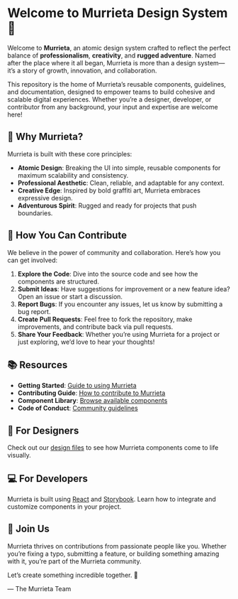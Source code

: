 # Welcome to Murrieta Design System 🚀  

Welcome to **Murrieta**, an atomic design system crafted to reflect the perfect balance of **professionalism**, **creativity**, and **rugged adventure**. Named after the place where it all began, Murrieta is more than a design system—it’s a story of growth, innovation, and collaboration.  

This repository is the home of Murrieta’s reusable components, guidelines, and documentation, designed to empower teams to build cohesive and scalable digital experiences. Whether you’re a designer, developer, or contributor from any background, your input and expertise are welcome here!  

## 🌟 Why Murrieta?

Murrieta is built with these core principles:  

- **Atomic Design**: Breaking the UI into simple, reusable components for maximum scalability and consistency.  
- **Professional Aesthetic**: Clean, reliable, and adaptable for any context.  
- **Creative Edge**: Inspired by bold graffiti art, Murrieta embraces expressive design.  
- **Adventurous Spirit**: Rugged and ready for projects that push boundaries.  

## 🙌 How You Can Contribute  

We believe in the power of community and collaboration. Here’s how you can get involved:  

1. **Explore the Code**: Dive into the source code and see how the components are structured.  
2. **Submit Ideas**: Have suggestions for improvement or a new feature idea? Open an issue or start a discussion.  
3. **Report Bugs**: If you encounter any issues, let us know by submitting a bug report.  
4. **Create Pull Requests**: Feel free to fork the repository, make improvements, and contribute back via pull requests.  
5. **Share Your Feedback**: Whether you’re using Murrieta for a project or just exploring, we’d love to hear your thoughts!  

## 📚 Resources  

- **Getting Started**: [Guide to using Murrieta](./docs/getting-started.md)
- **Contributing Guide**: [How to contribute to Murrieta](./CONTRIBUTING.md)  
- **Component Library**: [Browse available components](./docs/component-library.md)  
- **Code of Conduct**: [Community guidelines](./CODE_OF_CONDUCT.md)

## 🎨 For Designers  

Check out our [design files](./design-assets) to see how Murrieta components come to life visually.  

## 💻 For Developers

Murrieta is built using [React](https://reactjs.org/) and [Storybook](https://storybook.js.org/). Learn how to integrate and customize components in your project.  

## 🤝 Join Us

Murrieta thrives on contributions from passionate people like you. Whether you’re fixing a typo, submitting a feature, or building something amazing with it, you’re part of the Murrieta community.  

Let’s create something incredible together. 🚀  

— The Murrieta Team
